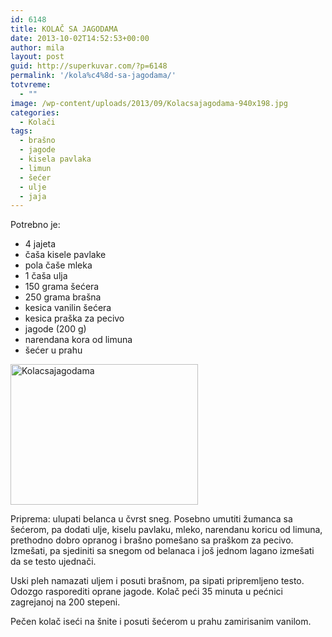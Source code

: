 ```yaml
---
id: 6148
title: KOLAČ SA JAGODAMA
date: 2013-10-02T14:52:53+00:00
author: mila
layout: post
guid: http://superkuvar.com/?p=6148
permalink: '/kola%c4%8d-sa-jagodama/'
totvreme:
  - ""
image: /wp-content/uploads/2013/09/Kolacsajagodama-940x198.jpg
categories:
  - Kolači
tags:
  - brašno
  - jagode
  - kisela pavlaka
  - limun
  - šećer
  - ulje
  - jaja
---
```

Potrebno je:

  * 4 jajeta
  * čaša kisele pavlake
  * pola čaše mleka
  * 1 čaša ulja
  * 150 grama šećera
  * 250 grama brašna
  * kesica vanilin šećera
  * kesica praška za pecivo
  * jagode (200 g)
  * narendana kora od limuna
  * šećer u prahu

[<img class="alignnone size-medium wp-image-6149" src="//superkuvar.com/wp-content/uploads/2013/09/Kolacsajagodama-300x225.jpg" alt="Kolacsajagodama" width="300" height="225" />](//superkuvar.com/wp-content/uploads/2013/09/Kolacsajagodama.jpg)

Priprema: ulupati belanca u čvrst sneg. Posebno umutiti žumanca sa šećerom, pa dodati ulje, kiselu pavlaku, mleko, narendanu koricu od limuna, prethodno dobro opranog i brašno pomešano sa praškom za pecivo. Izmešati, pa sjediniti sa snegom od belanaca i još jednom lagano izmešati da se testo ujednači.

Uski pleh namazati uljem i posuti brašnom, pa sipati pripremljeno testo. Odozgo rasporediti oprane jagode. Kolač peći 35 minuta u pećnici zagrejanoj na 200 stepeni.

Pečen kolač iseći na šnite i posuti šećerom u prahu zamirisanim vanilom.